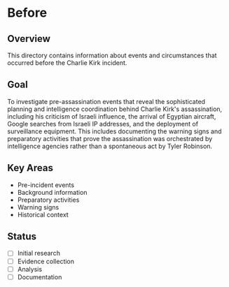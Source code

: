 # Before

## Overview
This directory contains information about events and circumstances that occurred before the Charlie Kirk incident.

## Goal
To investigate pre-assassination events that reveal the sophisticated planning and intelligence coordination behind Charlie Kirk's assassination, including his criticism of Israeli influence, the arrival of Egyptian aircraft, Google searches from Israeli IP addresses, and the deployment of surveillance equipment. This includes documenting the warning signs and preparatory activities that prove the assassination was orchestrated by intelligence agencies rather than a spontaneous act by Tyler Robinson.

## Key Areas
- Pre-incident events
- Background information
- Preparatory activities
- Warning signs
- Historical context

## Status
- [ ] Initial research
- [ ] Evidence collection
- [ ] Analysis
- [ ] Documentation